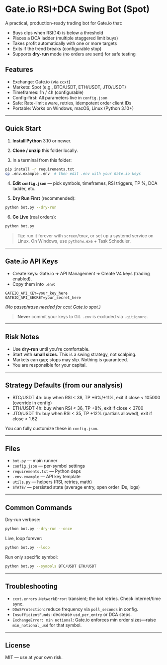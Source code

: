 # Gate.io RSI+DCA Swing Bot (Spot)
A practical, production-ready trading bot for Gate.io that:
- Buys dips when RSI(14) is below a threshold
- Places a DCA ladder (multiple staggered limit buys)
- Takes profit automatically with one or more targets
- Exits if the trend breaks (configurable stop)
- Supports **dry-run** mode (no orders are sent) for safe testing

## Features
- Exchange: Gate.io (via `ccxt`)
- Markets: Spot (e.g., BTC/USDT, ETH/USDT, JTO/USDT)
- Timeframes: 1h / 4h (configurable)
- Config-first: All parameters live in `config.json`
- Safe: Rate-limit aware, retries, idempotent order client IDs
- Portable: Works on Windows, macOS, Linux (Python 3.10+)

---

## Quick Start
1) **Install Python** 3.10 or newer.

2) **Clone / unzip** this folder locally.

3) In a terminal from this folder:
```bash
pip install -r requirements.txt
cp .env.example .env  # then edit .env with your Gate.io keys
```

4) **Edit `config.json`** — pick symbols, timeframes, RSI triggers, TP %, DCA ladder, etc.

5) **Dry Run First** (recommended):
```bash
python bot.py --dry-run
```

6) **Go Live** (real orders):
```bash
python bot.py
```

> Tip: run it forever with `screen`/`tmux`, or set up a systemd service on Linux. On Windows, use `pythonw.exe` + Task Scheduler.

---

## Gate.io API Keys
- Create keys: Gate.io ➜ API Management ➜ Create V4 keys (trading enabled).
- Copy them into `.env`:
```
GATEIO_API_KEY=your_key_here
GATEIO_API_SECRET=your_secret_here
```
*(No passphrase needed for ccxt Gate.io spot.)*

> **Never** commit your keys to Git. `.env` is excluded via `.gitignore`.

---

## Risk Notes
- Use **dry-run** until you're comfortable.
- Start with **small sizes**. This is a swing strategy, not scalping.
- Markets can gap; stops may slip. Nothing is guaranteed.
- You are responsible for your capital.

---

## Strategy Defaults (from our analysis)
- BTC/USDT 4h: buy when RSI < 38, TP +6%/+11%, exit if close < 105000 (override in config)
- ETH/USDT 4h: buy when RSI < 36, TP +8%, exit if close < 3700
- JTO/USDT 1h: buy when RSI < 35, TP +12% (partials allowed), exit if close < 1.62

You can fully customize these in `config.json`.

---

## Files
- `bot.py` — main runner
- `config.json` — per-symbol settings
- `requirements.txt` — Python deps
- `.env.example` — API key template
- `utils.py` — helpers (RSI, retries, math)
- `STATE/` — persisted state (average entry, open order IDs, logs)

---

## Common Commands
Dry-run verbose:
```bash
python bot.py --dry-run --once
```

Live, loop forever:
```bash
python bot.py --loop
```

Run only specific symbol:
```bash
python bot.py --symbols BTC/USDT ETH/USDT
```

---

## Troubleshooting
- `ccxt.errors.NetworkError`: transient; the bot retries. Check internet/time sync.
- `DDoSProtection`: reduce frequency via `poll_seconds` in config.
- `InsufficientFunds`: decrease `usd_per_entry` or DCA steps.
- `ExchangeError: min notional`: Gate.io enforces min order sizes—raise `min_notional_usd` for that symbol.

---

## License
MIT — use at your own risk.
